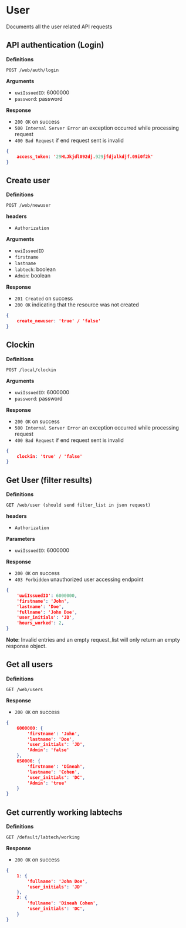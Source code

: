 # User 

Documents all the user related API requests

## API authentication (Login)

**Definitions**

`POST /web/auth/login`

**Arguments**

- `uwiIssuedID`: 6000000
- `password`: password

**Response**

- `200 OK` on success
-  `500 Internal Server Error` an exception occurred while processing request
- `400 Bad Request` if end request sent is invalid

```json
{
    access_token: '29HLJkjdl092dj.929jfdjalkdjf.09i0f2k'
}
```

## Create user

**Definitions**

`POST /web/newuser`

**headers**

- `Authorization`

**Arguments**

- `uwiIssuedID`
- `firstname`
- `lastname`
- `labtech`: boolean 
- `Admin`: boolean

**Response**

- `201 Created` on success
- `200 OK` indicating that the resource was not created

```json
{
    create_newuser: 'true' / 'false'
}

```

## Clockin

**Definitions**

`POST /local/clockin`

**Arguments**

- `uwiIssuedID`: 6000000
- `password`: password

**Response**

- `200 OK` on success
- `500 Internal Server Error` an exception occurred while processing request
- `400 Bad Request` if end request sent is invalid

```json
{
    clockin: 'true' / 'false'
}
```

## Get User (filter results)

**Definitions**

`GET /web/user (should send filter_list in json request)`

**headers**

- `Authorization`

**Parameters**

- `uwiIssuedID`: 6000000

**Response**

- `200 OK` on success
- `403 Forbidden` unauthorized user accessing endpoint

```json
{
    'uwiIssuedID': 6000000,
    'firstname': 'John',
    'lastname': 'Doe',
    'fullname': 'John Doe',
    'user_initials': 'JD', 
    'hours_worked': 2,
}
```

**Note**: Invalid entries and an empty request_list will only return an empty
response object.

## Get all users

**Definitions**

`GET /web/users`

**Response**

- `200 OK` on success

```json
{
    6000000: {
        'firstname': 'John',
        'lastname': 'Doe',
        'user_initials': 'JD',
        'Admin': 'false'
    },
    650000: {
        'firstname': 'Dineah',
        'lastname': 'Cohen',
        'user_initials': 'DC',
        'Admin': 'true'
    }
}
```

## Get currently working labtechs

**Definitions**

`GET /default/labtech/working`

**Response**

- `200 OK` on success

```json
{
    1: {
        'fullname': 'John Doe',
        'user_initials': 'JD'
    },
    2: {
        'fullname': 'Dineah Cohen',
        'user_initials': 'DC',
    }
}
```
